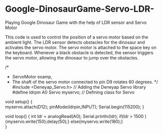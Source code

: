 # Google-DinosaurGame-Servo-LDR-
Playing Google Dinosaur Game with the help of LDR sensor and Servo Motor


This code is used to control the position of a servo motor based on the ambient light. The LDR sensor detects obstacles for the dinosaur and activates the servo motor. The servo motor is attached to the space key on the keyboard. Whenever a black obstacle is detected, the sensor triggers the servo motor, allowing the dinosaur to jump over the obstacles.

/*
*   ServoMotor examp,
*  The shaft of the servo motor connected to pin D9 rotates 60 degrees.
*/
#include <Deneyap_Servo.h>      // Adding the Deneyap Servo library 
#define ldrpin A0
Servo myservo;                  // Defining class for Servo

void setup() {  
  myservo.attach(D12);
  pinMode(ldrpin,INPUT);
  Serial.begin(115200);
}

void loop() {
  int ldr = analogRead(A0);
  Serial.println(ldr);
  if(ldr > 1500  ){myservo.write(150);delay(50);}
  else{myservo.write(180);}                     
}

